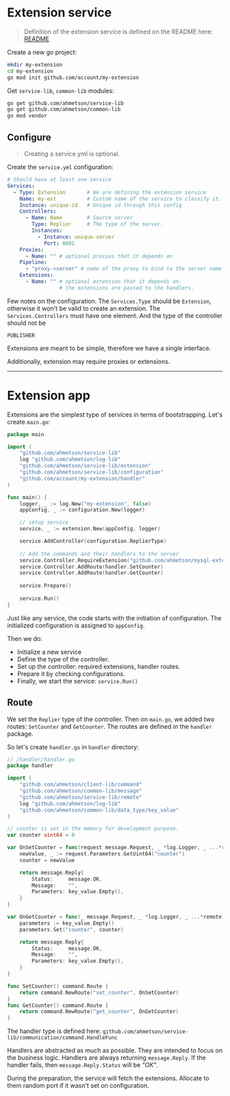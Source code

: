 # Extension service
> Definition of the extension service is defined on the README here:
[README](README.md)

Create a new go project:

```sh
mkdir my-extension
cd my-extension
go mod init github.com/account/my-extension
```

Get `service-lib`, `common-lib` modules:

```sh
go get github.com/ahmetson/service-lib
go get github.com/ahmetson/common-lib
go mod vendor
```

## Configure

> Creating a service.yml is optional.

Create the `service.yml` configuration:

```yaml
# Should have at least one service
Services:
  - Type: Extension       # We are defining the extension service
    Name: my-ext          # Custom name of the service to classify it.
    Instance: unique-id   # Unique id through this config
    Controllers:
      - Name: Name        # Source server
        Type: Replier     # The type of the server.
        Instances:
          - Instance: unique-server
            Port: 8081
    Proxies:
      - Name: "" # optional proxies that it depends on
    Pipeline:
      - "proxy->server" # name of the proxy to bind to the server name
    Extensions:
      - Name: "" # optional extension that it depends on.
                 # the extensions are passed to the handlers.
```

Few notes on the configuration.
The `Services.Type` should be `Extension`, otherwise it won't be valid
to create an extension. 
The `Services.Controllers` must have
one element. And the type of the controller should not be

`PUBLISHER`

Extensions are meant to be simple, therefore we have a single
interface.

Additionally, extension may require proxies or extensions.

---

# Extension app

Extensions are the simplest type of services in terms of bootstrapping.
Let's create `main.go`:

```go
package main

import (
	"github.com/ahmetson/service-lib"
	log "github.com/ahmetson/log-lib"
	"github.com/ahmetson/service-lib/extension"
	"github.com/ahmetson/service-lib/configuration"
	"github.com/account/my-extension/handler"
)

func main() {
	logger, _ := log.New("my-extension", false)
	appConfig, _ := configuration.New(logger)

	// setup service
	service, _ := extension.New(appConfig, logger)

	service.AddController(configuration.ReplierType)
	
	// Add the commands and their handlers to the server
	service.Controller.RequireExtension("github.com/ahmetson/mysql-extension")
	service.Controller.AddRoute(handler.SetCounter)
	service.Controller.AddRoute(handler.GetCounter)
	
	service.Prepare()
	
	service.Run()
}
```

Just like any service, the code starts with the initiation of configuration.
The initialized configuration is assigned to `appConfig`.

Then we do:
* Initialize a new service
* Define the type of the controller.
* Set up the controller: required extensions, handler routes.
* Prepare it by checking configurations.
* Finally, we start the service: `service.Run()`

## Route
We set the `Replier` type of the controller.
Then on `main.go`, we added two routes: `SetCounter` and `GetCounter`.
The routes are defined in the `handler` package.

So let's create `handler.go` in `handler` directory:

```go
// /handler/handler.go
package handler

import (
	"github.com/ahmetson/client-lib/command"
	"github.com/ahmetson/common-lib/message"
	"github.com/ahmetson/service-lib/remote"
	log "github.com/ahmetson/log-lib"
	"github.com/ahmetson/common-lib/data_type/key_value"
)

// counter is set in the memory for development purpose.
var counter uint64 = 0

var OnSetCounter = func(request message.Request, _ *log.Logger, _ ...*remote.Clients) message.Reply {
	newValue, _ := request.Parameters.GetUint64("counter")
	counter = newValue

	return message.Reply{
		Status:     message.OK,
		Message:    "",
		Parameters: key_value.Empty(),
	}
}

var OnGetCounter = func(_ message.Request, _ *log.Logger, _ ...*remote.Clients) message.Reply {
	parameters := key_value.Empty()
	parameters.Set("counter", counter)

	return message.Reply{
		Status:     message.OK,
		Message:    "",
		Parameters: key_value.Empty(),
	}
}

func SetCounter() command.Route {
	return command.NewRoute("set_counter", OnSetCounter)
}
func GetCounter() command.Route {
	return command.NewRoute("get_counter", OnGetCounter)
}
```

The handler type is defined here:
`github.com/ahmetson/service-lib/communication/command.HandleFunc`

Handlers are abstracted as much as possible.
They are intended to focus on the business logic.
Handlers are always returning `message.Reply`.
If the handler fails, then `message.Reply.Status` will be *"OK"*.

During the preparation, the service will fetch the extensions.
Allocate to them random port if it wasn't set on configuration.
